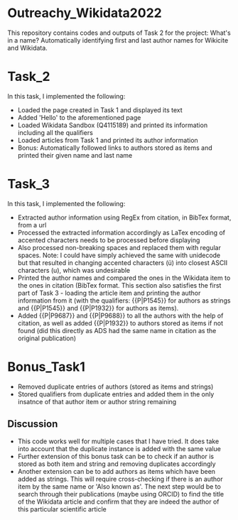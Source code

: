 # Outreachy_Wikidata2022
This repository contains codes and outputs of Task 2 for the project: What's in a name? Automatically identifying first and last author names for Wikicite and Wikidata.

# Task_2
In this task, I implemented the following:
* Loaded the page created in Task 1 and displayed its text
* Added 'Hello' to the aforementioned page
* Loaded Wikidata Sandbox (Q4115189) and printed its information including all the qualifiers 
* Loaded articles from Task 1 and printed its author information
* Bonus: Automatically followed links to authors stored as items and printed their given name and last name

# Task_3
In this task, I implemented the following:
* Extracted author information using RegEx from citation, in BibTex format, from a url
* Processed the extracted information accordingly as LaTex encoding of accented characters needs to be processed before displaying
* Also processed non-breaking spaces and replaced them with regular spaces. Note: I could have simply achieved the same with unidecode but that resulted in changing accented characters (ü) into closest ASCII characters (u), which was undesirable
* Printed the author names and compared the ones in the Wikidata item to the ones in citation (BibTex format. This section also satisfies the first part of Task 3 - loading the article item and printing the author information from it (with the qualifiers: {{P|P1545}} for authors as strings and {{P|P1545}} and {{P|P1932}} for authors as items). 
* Added {{P|P9687}} and {{P|P9688}} to all the authors with the help of citation, as well as added {{P|P1932}} to authors stored as items if not found (did this directly as ADS had the same name in citation as the original publication)

# Bonus_Task1
* Removed duplicate entries of authors (stored as items and strings)
* Stored qualifiers from duplicate entries and added them in the only insatnce of that author item or author string remaining

## Discussion
* This code works well for multiple cases that I have tried. It does take into account that the duplicate instance is added with the same value
* Further extension of this bonus task can be to check if an author is stored as both item and string and removing duplicates accordingly
* Another extension can be to add authors as items which have been added as strings. This will require cross-checking if there is an author item by the same name or 'Also known as'. The next step would be to search through their publications (maybe using ORCID) to find the title of the Wikidata article and confirm that they are indeed the author of this particular scientific article

